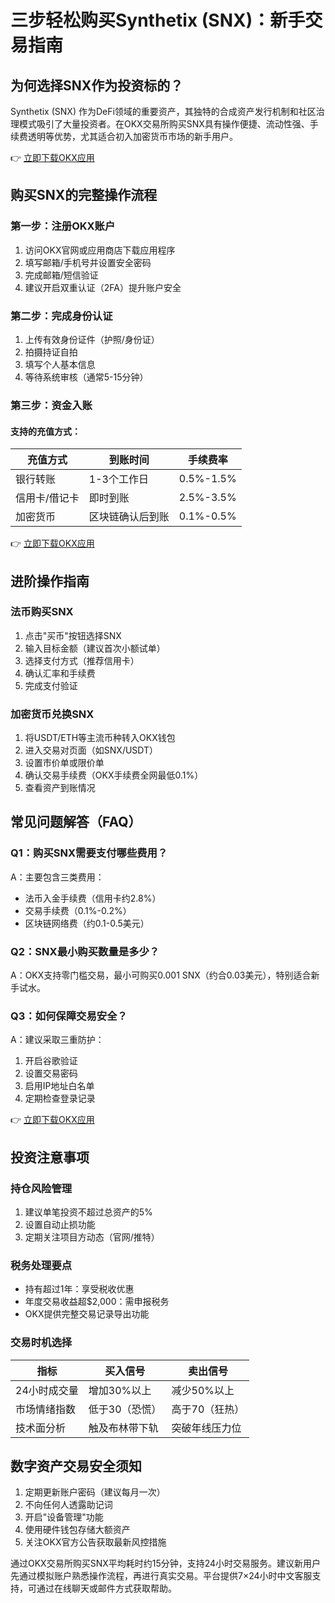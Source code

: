 # 三步轻松购买Synthetix (SNX)：新手交易指南

## 为何选择SNX作为投资标的？
Synthetix (SNX) 作为DeFi领域的重要资产，其独特的合成资产发行机制和社区治理模式吸引了大量投资者。在OKX交易所购买SNX具有操作便捷、流动性强、手续费透明等优势，尤其适合初入加密货币市场的新手用户。

👉 [立即下载OKX应用](https://bit.ly/okx_welcome)

## 购买SNX的完整操作流程

### 第一步：注册OKX账户
1. 访问OKX官网或应用商店下载应用程序
2. 填写邮箱/手机号并设置安全密码
3. 完成邮箱/短信验证
4. 建议开启双重认证（2FA）提升账户安全

### 第二步：完成身份认证
1. 上传有效身份证件（护照/身份证）
2. 拍摄持证自拍
3. 填写个人基本信息
4. 等待系统审核（通常5-15分钟）

### 第三步：资金入账
#### 支持的充值方式：
| 充值方式 | 到账时间 | 手续费率 |
|---------|----------|----------|
| 银行转账 | 1-3个工作日 | 0.5%-1.5% |
| 信用卡/借记卡 | 即时到账 | 2.5%-3.5% |
| 加密货币 | 区块链确认后到账 | 0.1%-0.5% |

👉 [立即下载OKX应用](https://bit.ly/okx_welcome)

## 进阶操作指南

### 法币购买SNX
1. 点击"买币"按钮选择SNX
2. 输入目标金额（建议首次小额试单）
3. 选择支付方式（推荐信用卡）
4. 确认汇率和手续费
5. 完成支付验证

### 加密货币兑换SNX
1. 将USDT/ETH等主流币种转入OKX钱包
2. 进入交易对页面（如SNX/USDT）
3. 设置市价单或限价单
4. 确认交易手续费（OKX手续费全网最低0.1%）
5. 查看资产到账情况

## 常见问题解答（FAQ）

### Q1：购买SNX需要支付哪些费用？
A：主要包含三类费用：
- 法币入金手续费（信用卡约2.8%）
- 交易手续费（0.1%-0.2%）
- 区块链网络费（约0.1-0.5美元）

### Q2：SNX最小购买数量是多少？
A：OKX支持零门槛交易，最小可购买0.001 SNX（约合0.03美元），特别适合新手试水。

### Q3：如何保障交易安全？
A：建议采取三重防护：
1. 开启谷歌验证
2. 设置交易密码
3. 启用IP地址白名单
4. 定期检查登录记录

👉 [立即下载OKX应用](https://bit.ly/okx_welcome)

## 投资注意事项

### 持仓风险管理
1. 建议单笔投资不超过总资产的5%
2. 设置自动止损功能
3. 定期关注项目方动态（官网/推特）

### 税务处理要点
- 持有超过1年：享受税收优惠
- 年度交易收益超$2,000：需申报税务
- OKX提供完整交易记录导出功能

### 交易时机选择
| 指标 | 买入信号 | 卖出信号 |
|------|----------|----------|
| 24小时成交量 | 增加30%以上 | 减少50%以上 |
| 市场情绪指数 | 低于30（恐慌） | 高于70（狂热） |
| 技术面分析 | 触及布林带下轨 | 突破年线压力位 |

## 数字资产交易安全须知
1. 定期更新账户密码（建议每月一次）
2. 不向任何人透露助记词
3. 开启"设备管理"功能
4. 使用硬件钱包存储大额资产
5. 关注OKX官方公告获取最新风控措施

通过OKX交易所购买SNX平均耗时约15分钟，支持24小时交易服务。建议新用户先通过模拟账户熟悉操作流程，再进行真实交易。平台提供7×24小时中文客服支持，可通过在线聊天或邮件方式获取帮助。